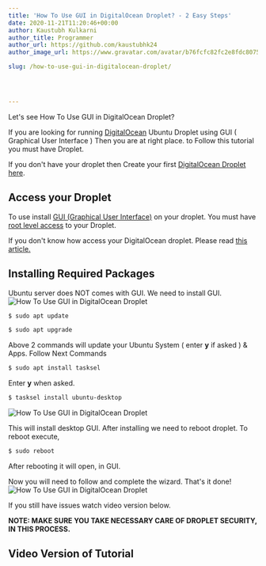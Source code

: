 ```yaml
---
title: 'How To Use GUI in DigitalOcean Droplet? - 2 Easy Steps'
date: 2020-11-21T11:20:46+00:00
author: Kaustubh Kulkarni
author_title: Programmer
author_url: https://github.com/kaustubhk24
author_image_url: https://www.gravatar.com/avatar/b76fcfc82fc2e8fdc8075636f1735f61?s=200

slug: /how-to-use-gui-in-digitalocean-droplet/




---
```

Let's see How To Use GUI in DigitalOcean Droplet? 

If you are looking for running [DigitalOcean](https://m.do.co/c/253fdc8807b5) Ubuntu Droplet using GUI ( Graphical User Interface ) Then you are at right place. to Follow this tutorial you must have Droplet.

If you don't have your droplet then Create your first [DigitalOcean Droplet here](https://blog.kaustubh.codes/how-to-install-lamp-stack-on-digitalocean-ubuntu-20-04/#Creating_Droplet).

## Access your Droplet

To use install [GUI (Graphical User Interface)](https://en.wikipedia.org/wiki/Graphical_user_interface) on your droplet. You must have [root level access](https://en.wikipedia.org/wiki/Superuser) to your Droplet. 

If you don't know how access your DigitalOcean droplet. Please read [this article.](https://blog.kaustubh.codes/how-to-access-digital-ocean-droplet-the-best-way/)

## Installing Required Packages

Ubuntu server does NOT comes with GUI. We need to install GUI.
![How To Use GUI in DigitalOcean Droplet](http://www.kaustubh.codes/imgs/wp-content/uploads/2020/11/image-17.png) 

```vb title="file.vb"
$ sudo apt update
```

```vb title="file.vb"
$ sudo apt upgrade
```

Above 2 commands will update your Ubuntu System ( enter **y** if asked ) & Apps. Follow Next Commands

```vb title="file.vb"
$ sudo apt install tasksel
```

Enter **y** when asked.

```vb title="file.vb"
$ tasksel install ubuntu-desktop
```


![How To Use GUI in DigitalOcean Droplet](http://www.kaustubh.codes/imgs/wp-content/uploads/2020/11/image-16.png)


This will install desktop GUI. After installing we need to reboot droplet. To reboot execute,

```vb title="file.vb"
$ sudo reboot
```

After rebooting it will open, in GUI. 

Now you will need to follow and complete the wizard. That's it done! 
![How To Use GUI in DigitalOcean Droplet](http://www.kaustubh.codes/imgs/wp-content/uploads/2020/11/image-18.png) 

If you still have issues watch video version below.

**NOTE: MAKE SURE YOU TAKE NECESSARY CARE OF DROPLET SECURITY, IN THIS PROCESS.**

## Video Version of Tutorial

